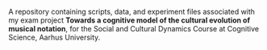 A repository containing scripts, data, and experiment files associated with my exam project **Towards a cognitive model of the cultural evolution of musical notation**, for the Social and Cultural Dynamics Course at Cognitive Science, Aarhus University.
